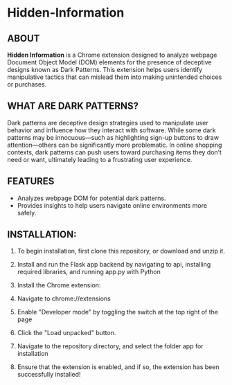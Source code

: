# Hidden-Information

## ABOUT

**Hidden Information** is a Chrome extension designed to analyze webpage Document Object Model (DOM) elements for the presence of deceptive designs known as Dark Patterns. This extension helps users identify manipulative tactics that can mislead them into making unintended choices or purchases.

## WHAT ARE DARK PATTERNS?

Dark patterns are deceptive design strategies used to manipulate user behavior and influence how they interact with software. While some dark patterns may be innocuous—such as highlighting sign-up buttons to draw attention—others can be significantly more problematic. In online shopping contexts, dark patterns can push users toward purchasing items they don’t need or want, ultimately leading to a frustrating user experience.

## FEATURES

- Analyzes webpage DOM for potential dark patterns.
- Provides insights to help users navigate online environments more safely.



## INSTALLATION:
1. To begin installation, first clone this repository, or download and unzip it.

2. Install and run the Flask app backend by navigating to api, installing required libraries, and running app.py with Python

3. Install the Chrome extension:

4. Navigate to chrome://extensions
5. Enable "Developer mode" by toggling the switch at the top right of the page
6. Click the "Load unpacked" button.
7. Navigate to the repository directory, and select the folder app for installation
8. Ensure that the extension is enabled, and if so, the extension has been successfully installed!
